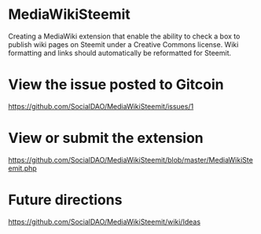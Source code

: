 # MediaWikiSteemit
Creating a MediaWiki extension that enable the ability to check a box to publish wiki pages on Steemit under a Creative Commons license. Wiki formatting and links should automatically be reformatted for Steemit.

# View the issue posted to Gitcoin
https://github.com/SocialDAO/MediaWikiSteemit/issues/1

# View or submit the extension
https://github.com/SocialDAO/MediaWikiSteemit/blob/master/MediaWikiSteemit.php

# Future directions
https://github.com/SocialDAO/MediaWikiSteemit/wiki/Ideas

